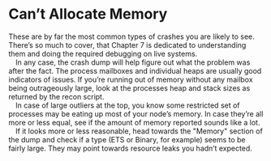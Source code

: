 # Can’t Allocate Memory
These are by far the most common types of crashes you are likely to see. There’s so much to
cover, that Chapter 7 is dedicated to understanding them and doing the required debugging
on live systems.<br>
&emsp;In any case, the crash dump will help figure out what the problem was after the fact.
The process mailboxes and individual heaps are usually good indicators of issues. If you’re
running out of memory without any mailbox being outrageously large, look at the processes
heap and stack sizes as returned by the recon script.<br>
&emsp;In case of large outliers at the top, you know some restricted set of processes may be
eating up most of your node’s memory. In case they’re all more or less equal, see if the
amount of memory reported sounds like a lot.<br>
&emsp;If it looks more or less reasonable, head towards the "Memory" section of the dump
and check if a type (ETS or Binary, for example) seems to be fairly large. They may point
towards resource leaks you hadn’t expected.<br>
